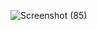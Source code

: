 ![Screenshot (85)](https://github.com/user-attachments/assets/1e2c5682-3bf3-498a-8d02-b8d6d811414c)
